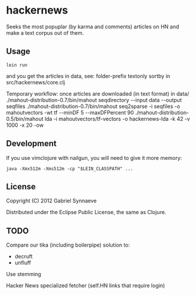 # hackernews

Seeks the most popuplar (by karma and comments) articles on HN and make a 
text corpus out of them.

## Usage

    lein run
and you get the articles in data, see:
    folder-prefix
    textonly
    sortby
in src/hackernews/core.clj

Temporary workflow: once articles are downloaded (in text format) in data/
    ./mahout-distribution-0.7/bin/mahout seqdirectory --input data --output seqfiles
    ./mahout-distribution-0.7/bin/mahout seq2sparse -i seqfiles -o mahoutvectors -wt tf --minDF 5 --maxDFPercent 90
    ./mahout-distribution-0.5/bin/mahout lda -i mahoutvectors/tf-vectors -o hackernews-lda -k 42 -v 1000 -x 20 -ow

## Development

If you use vimclojure with nailgun, you will need to give it more memory:

    java -Xmx512m -Xms512m -cp "$LEIN_CLASSPATH" ...

## License

Copyright (C) 2012 Gabriel Synnaeve

Distributed under the Eclipse Public License, the same as Clojure.

## TODO

Compare our tika (including boilerpipe) solution to:
- decruft
- unfluff

Use stemming

Hacker News specialized fetcher (self.HN links that require login)


